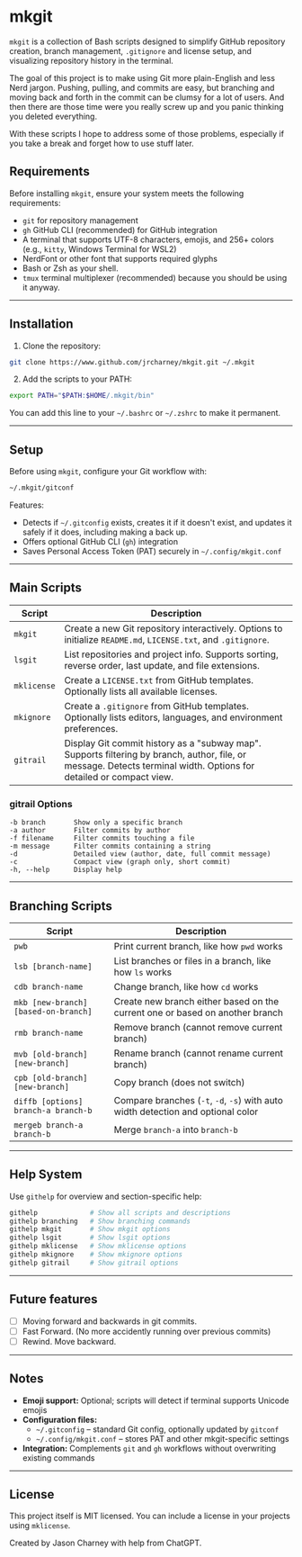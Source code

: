 # mkgit

`mkgit` is a collection of Bash scripts designed to simplify GitHub repository creation, branch management, `.gitignore` and license setup, and visualizing repository history in the terminal.

The goal of this project is to make using Git more plain-English and less Nerd jargon.
Pushing, pulling, and commits are easy, but branching and moving back and forth in the commit can be clumsy for a lot of users. And then there are those time were you really screw up and you panic thinking you deleted everything.

With these scripts I hope to address some of those problems, especially if you take a break and forget how to use stuff later.

## Requirements

Before installing `mkgit`, ensure your system meets the following requirements:

- `git` for repository management
- `gh` GitHub CLI (recommended) for GitHub integration
- A terminal that supports UTF-8 characters, emojis, and 256+ colors (e.g., `kitty`, Windows Terminal for WSL2)
- NerdFont or other font that supports required glyphs
- Bash or Zsh as your shell.
- `tmux` terminal multiplexer (recommended) because you should be using it anyway.

---

## Installation

1. Clone the repository:

```bash
git clone https://www.github.com/jrcharney/mkgit.git ~/.mkgit
```

2. Add the scripts to your PATH:

```bash
export PATH="$PATH:$HOME/.mkgit/bin"
```

You can add this line to your `~/.bashrc` or `~/.zshrc` to make it permanent.

---

## Setup

Before using `mkgit`, configure your Git workflow with:

```bash
~/.mkgit/gitconf
```

Features:

- Detects if `~/.gitconfig` exists, creates it if it doesn't exist, and updates it safely if it does, including making a back up.
- Offers optional GitHub CLI (`gh`) integration
- Saves Personal Access Token (PAT) securely in `~/.config/mkgit.conf`

---

## Main Scripts

| Script      | Description |
|------------|-------------|
| `mkgit`      | Create a new Git repository interactively. Options to initialize `README.md`, `LICENSE.txt`, and `.gitignore`. |
| `lsgit`      | List repositories and project info. Supports sorting, reverse order, last update, and file extensions. |
| `mklicense`  | Create a `LICENSE.txt` from GitHub templates. Optionally lists all available licenses. |
| `mkignore`   | Create a `.gitignore` from GitHub templates. Optionally lists editors, languages, and environment preferences. |
| `gitrail`    | Display Git commit history as a "subway map". Supports filtering by branch, author, file, or message. Detects terminal width. Options for detailed or compact view. |

### gitrail Options

```text
-b branch       Show only a specific branch
-a author       Filter commits by author
-f filename     Filter commits touching a file
-m message      Filter commits containing a string
-d              Detailed view (author, date, full commit message)
-c              Compact view (graph only, short commit)
-h, --help      Display help
```

---

## Branching Scripts

| Script | Description |
|--------|-------------|
| `pwb`                  | Print current branch, like how `pwd` works |
| `lsb [branch-name]`    | List branches or files in a branch, like how `ls` works |
| `cdb branch-name`      | Change branch, like how `cd` works |
| `mkb [new-branch] [based-on-branch]` | Create new branch either based on the current one or based on another branch |
| `rmb branch-name`      | Remove branch (cannot remove current branch) |
| `mvb [old-branch] [new-branch]` | Rename branch (cannot rename current branch) |
| `cpb [old-branch] [new-branch]` | Copy branch (does not switch) |
| `diffb [options] branch-a branch-b` | Compare branches (`-t`, `-d`, `-s`) with auto width detection and optional color |
| `mergeb branch-a branch-b` | Merge `branch-a` into `branch-b` |

---

## Help System

Use `githelp` for overview and section-specific help:

```bash
githelp             # Show all scripts and descriptions
githelp branching   # Show branching commands
githelp mkgit       # Show mkgit options
githelp lsgit       # Show lsgit options
githelp mklicense   # Show mklicense options
githelp mkignore    # Show mkignore options
githelp gitrail     # Show gitrail options
```

---

## Future features

- [ ] Moving forward and backwards in git commits.
- [ ] Fast Forward. (No more accidently running over previous commits)
- [ ] Rewind. Move backward.

---

## Notes

- **Emoji support:** Optional; scripts will detect if terminal supports Unicode emojis
- **Configuration files:**
  - `~/.gitconfig` – standard Git config, optionally updated by `gitconf`
  - `~/.config/mkgit.conf` – stores PAT and other mkgit-specific settings
- **Integration:** Complements `git` and `gh` workflows without overwriting existing commands

---

## License

This project itself is MIT licensed. You can include a license in your projects using `mklicense`.

Created by Jason Charney with help from ChatGPT.

